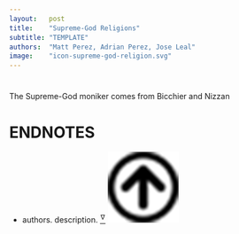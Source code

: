 ```yaml
---
layout:   post
title:    "Supreme-God Religions"
subtitle: "TEMPLATE"
authors:  "Matt Perez, Adrian Perez, Jose Leal"
image:    "icon-supreme-god-religion.svg"
---
```


<div style='display:none; '>
 Supreme-God religions is the worst thing that happen to human culture.
</div>

<h1></h1>
 <p>The Supreme-God moniker comes from Bicchier and Nizzan</p>

<h1 class="_section">ENDNOTES</h1>
 <ul>
  <li id="en01">
   <p class="_list-item">
    authors.
    description.
    <a href='#en$1'><sup id='bm$1'>&hairsp;&nabla;&hairsp;</sup></a>
    <a class="_uparrow" href="#bm02"><img src="/assets/img/arrow-up-icon.png"></a>
   </p>
  </li>
 </ul>